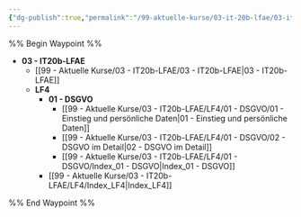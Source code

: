 ```yaml
---
{"dg-publish":true,"permalink":"/99-aktuelle-kurse/03-it-20b-lfae/03-it-20b-lfae/"}
---
```


%% Begin Waypoint %%
- **03 - IT20b-LFAE**
	- [[99 - Aktuelle Kurse/03 - IT20b-LFAE/03 - IT20b-LFAE|03 - IT20b-LFAE]]
	- **LF4**
		- **01 - DSGVO**
			- [[99 - Aktuelle Kurse/03 - IT20b-LFAE/LF4/01 - DSGVO/01 - Einstieg und persönliche Daten|01 - Einstieg und persönliche Daten]]
			- [[99 - Aktuelle Kurse/03 - IT20b-LFAE/LF4/01 - DSGVO/02 - DSGVO im Detail|02 - DSGVO im Detail]]
			- [[99 - Aktuelle Kurse/03 - IT20b-LFAE/LF4/01 - DSGVO/Index_01 - DSGVO|Index_01 - DSGVO]]
		- [[99 - Aktuelle Kurse/03 - IT20b-LFAE/LF4/Index_LF4|Index_LF4]]

%% End Waypoint %%
